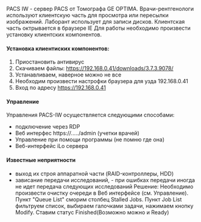 PACS IW - сервер PACS от Томографа GE OPTIMA.
Врачи-рентгенологи используют клиентскую часть для просмотра или пересылки изображений.
Лаборант использует для записи дисков.
Клиентская часть октрывается в браузере IE
Для работы необходимо произвести установку клиентских компонентов.
#### Установка клиентиских компонентов:

1. Приостановить антивирус
2. Скачиваем файлы: https://192.168.0.41/downloads/3.7.3.9078/
3. Устанавливаем, наверное можно не все
4. Необходим произвести настрофки браузера для узда 192.168.0.41
5. Вход по адресу https://192.168.0.41

#### Управление 
Управления PACS-IW осуществляется следующими способами:
 - подключение через RDP
 - Веб интерфес https://...../admin (учетки врачей)
 - Управление при помощи программы (не помню где она)
 - Веб-интерфейс iLo сервера

#### Известные неприятности
 - выход их строя аппаратной части (RAID-контроллеры, HDD)
 - зависание передачи исследований, - при ошибках передачи иногда не идет передача следующих исследований
    Решение: Необходимо произвести очистку очереди в Веб интерфейсе (см. Управление). 
    Пункт "Queue List" сморим столбец Stalled Jobs. Пункт Job List фильтруем список, выбираем галочками задачи, нажимаем кнопку Modify. Ставим статус Finished(Возможно можно и Ready)



